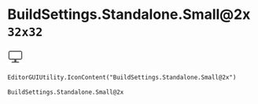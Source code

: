 # BuildSettings.Standalone.Small@2x `32x32`
<img src="/img/BuildSettings.Standalone.Small@2x.png" width=32 height=32>

``` CSharp
EditorGUIUtility.IconContent("BuildSettings.Standalone.Small@2x")
```
```
BuildSettings.Standalone.Small@2x
```
